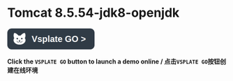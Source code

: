 # Tomcat 8.5.54-jdk8-openjdk

<a href="https://www.vsplate.com/?docker-compose=https://github.com/vsplate/dcenvs/tomcat/8.5.54-jdk8-openjdk"><img alt="VSPLATE GO" src="https://raw.githubusercontent.com/vsplate/images/master/vsgo_btn.png" width="200px"></a>

**Click the `VSPLATE GO` button to launch a demo online / 点击`VSPLATE GO`按钮创建在线环境**